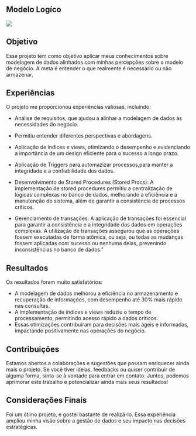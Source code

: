 ## Modelo Logíco
<img src= "https://iili.io/dbnzrNI.jpg">

## Objetivo
Esse projeto tem como objetivo aplicar meus conhecimentos sobre modelagem de dados alinhados com minhas percepções sobre o modelo de negócio. A meta é entender o que realmente é necessário ou não armazenar.

## Experiências
O projeto me proporcionou experiências valiosas, incluindo:
- Análise de requisitos, que ajudou a alinhar a modelagem de dados às necessidades do negócio.
- Permitiu entender diferentes perspectivas e abordagens.
- Aplicação de índices e views, otimizando o desempenho e evidenciando a importância de um design eficiente para o sucesso a longo prazo.
- Aplicação de Triggers para automazizar processos,para manter a integridade  e a confiabilidade dos dados. 
- Desenvolvimento de Stored Procedures (Stored Procs): A implementação de stored procedures permitiu a centralização de lógicas complexas no banco de dados, melhorando a eficiência e a manutenção do sistema, além de garantir a consistência de processos críticos.

- Gerenciamento de transações: A aplicação de transações foi essencial para garantir a consistência e a integridade dos dados em operações complexas. A utilização de transações assegurou que as operações fossem executadas de forma atômica, ou seja, ou todas as mudanças fossem aplicadas com sucesso ou nenhuma delas, prevenindo inconsistências no banco de dados."

## Resultados
Os resultados foram muito satisfatórios:
- A modelagem de dados melhorou a eficiência no armazenamento e recuperação de informações, com desempenho até 30% mais rápido nas consultas.
- A implementação de índices e views reduziu o tempo de processamento, permitindo acesso rápido a dados críticos.
- Essas otimizações contribuíram para decisões mais ágeis e informadas, impactando positivamente nas operações do negócio.

## Contribuições
Estamos abertos a colaborações e sugestões que possam enriquecer ainda mais o projeto. Se você tiver ideias, feedbacks ou quiser contribuir de alguma forma, sinta-se à vontade para entrar em contato. Juntos, podemos aprimorar este trabalho e potencializar ainda mais seus resultados!

## Considerações Finais
Foi um ótimo projeto, e gostei bastante de realizá-lo. Essa experiência ampliou minha visão sobre a gestão de dados e seu impacto nas decisões estratégicas.
